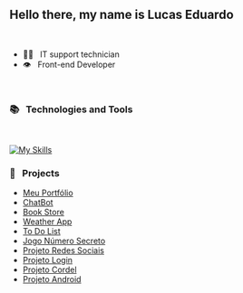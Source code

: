 ## Hello there, my name is Lucas Eduardo
<br>

* :technologist: &nbsp; IT support technician
* :eye: &nbsp; Front-end Developer
<br>

### :books: &nbsp; Technologies and Tools
<br>

[![My Skills](https://skillicons.dev/icons?i=html,css,js,ts,react,sass,figma,vue,vite,nextjs,vercel,git,github,linux,ubuntu,windows,vscode,npm,yarn,notion,materialui,discord,gimp&theme=light&perline=11)](https://skillicons.dev)

### :construction: &nbsp; Projects

* [Meu Portfólio](https://portfolio-devlucas.vercel.app/)
* [ChatBot](https://basicchatgpt.vercel.app/)
* [Book Store](https://bookstore-l.vercel.app/)
* [Weather App](https://weather-l.vercel.app/)
* [To Do List](https://todolist-l.vercel.app/)
* [Jogo Número Secreto](https://jogo-numero-secreto-l.vercel.app/)
* [Projeto Redes Sociais](https://lucasecs92.github.io/projeto-redes-sociais/)
* [Projeto Login](https://lucasecs92.github.io/projeto-login/)
* [Projeto Cordel](https://lucasecs92.github.io/projeto-cordel/)
* [Projeto Android](https://lucasecs92.github.io/projeto-android/)
